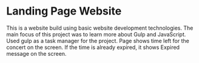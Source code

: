 # Landing Page Website

This is a website build using basic website development technologies. The main focus of this project was to learn more about Gulp and JavaScript. Used gulp as a task manager for the project. Page shows time left for the concert on the screen. If the time is already expired, it shows Expired message on the screen.
